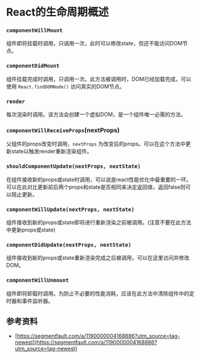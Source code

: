 # React的生命周期概述

### `componentWillMount`

组件即将挂载时调用，只调用一次，此时可以修改state，但还不能访问DOM节点。

### `componentDidMount`

组件挂载完成时调用，只调用一次。此方法被调用时，DOM已经加载完成，可以使用 `React.findDOMNode()`  访问真实的DOM节点。

### `render`

每次渲染时调用。该方法会创建一个虚拟DOM，是一个组件唯一必需的方法。

### `componentWillReceiveProps`(nextProps)

父组件的props改变时调用，`nextProps` 为改变后的props。可以在这个方法中更新state以触发render重新渲染组件。

### `shouldComponentUpdate(nextProps, nextState)`

在组件接收新的props或state时调用，可以说是react性能优化中最重要的一环。可以在此对比更新前后两个props和state是否相同来决定返回值，返回false则可以阻止更新。

### `componentWillUpdate(nextProps, nextState)`

组件接收到新的props或state即将进行重新渲染之前被调用。(注意不要在此方法中更新props或state)

### `componentDidUpdate(nextProps, nextState)`

组件接收到新的props或state重新渲染完成之后被调用，可以在这里访问并修改DOM。

### `componentWillUnmount`

组件即将卸载时调用。为防止不必要的性能消耗，应该在此方法中清除组件中的定时器和事件监听器。

## 参考资料 
- [https://segmentfault.com/a/1190000004168886?utm_source=tag-newest](https://segmentfault.com/a/1190000004168886?utm_source=tag-newest)


